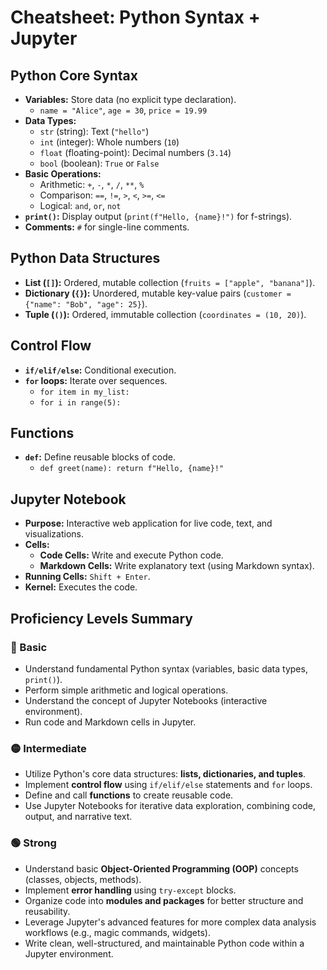 # Cheatsheet: Python Syntax + Jupyter

## Python Core Syntax
*   **Variables:** Store data (no explicit type declaration).
    *   `name = "Alice"`, `age = 30`, `price = 19.99`
*   **Data Types:**
    *   `str` (string): Text (`"hello"`)
    *   `int` (integer): Whole numbers (`10`)
    *   `float` (floating-point): Decimal numbers (`3.14`)
    *   `bool` (boolean): `True` or `False`
*   **Basic Operations:**
    *   Arithmetic: `+`, `-`, `*`, `/`, `**`, `%`
    *   Comparison: `==`, `!=`, `>`, `<`, `>=`, `<=`
    *   Logical: `and`, `or`, `not`
*   **`print()`:** Display output (`print(f"Hello, {name}!")` for f-strings).
*   **Comments:** `#` for single-line comments.

## Python Data Structures
*   **List (`[]`):** Ordered, mutable collection (`fruits = ["apple", "banana"]`).
*   **Dictionary (`{}`):** Unordered, mutable key-value pairs (`customer = {"name": "Bob", "age": 25}`).
*   **Tuple (`()`):** Ordered, immutable collection (`coordinates = (10, 20)`).

## Control Flow
*   **`if/elif/else`:** Conditional execution.
*   **`for` loops:** Iterate over sequences.
    *   `for item in my_list:`
    *   `for i in range(5):`

## Functions
*   **`def`:** Define reusable blocks of code.
    *   `def greet(name): return f"Hello, {name}!"`

## Jupyter Notebook
*   **Purpose:** Interactive web application for live code, text, and visualizations.
*   **Cells:**
    *   **Code Cells:** Write and execute Python code.
    *   **Markdown Cells:** Write explanatory text (using Markdown syntax).
*   **Running Cells:** `Shift + Enter`.
*   **Kernel:** Executes the code.

## Proficiency Levels Summary

### 🔵 Basic
*   Understand fundamental Python syntax (variables, basic data types, `print()`).
*   Perform simple arithmetic and logical operations.
*   Understand the concept of Jupyter Notebooks (interactive environment).
*   Run code and Markdown cells in Jupyter.

### 🟡 Intermediate
*   Utilize Python's core data structures: **lists, dictionaries, and tuples**.
*   Implement **control flow** using `if/elif/else` statements and `for` loops.
*   Define and call **functions** to create reusable code.
*   Use Jupyter Notebooks for iterative data exploration, combining code, output, and narrative text.

### 🟢 Strong
*   Understand basic **Object-Oriented Programming (OOP)** concepts (classes, objects, methods).
*   Implement **error handling** using `try-except` blocks.
*   Organize code into **modules and packages** for better structure and reusability.
*   Leverage Jupyter's advanced features for more complex data analysis workflows (e.g., magic commands, widgets).
*   Write clean, well-structured, and maintainable Python code within a Jupyter environment.
